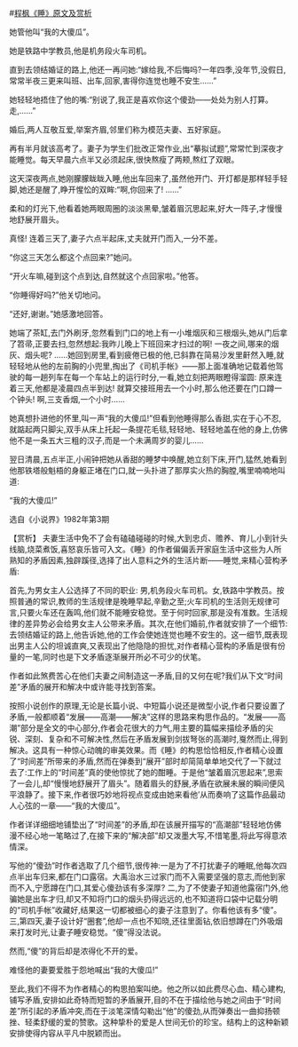 #[程枫《睡》原文及赏析](https://www.vrrw.net/wx/15287.html)

她管他叫“我的大傻瓜”。

她是铁路中学教员,他是机务段火车司机。

直到去领结婚证的路上,他还一再问她:“嫁给我,不后悔吗?一年四季,没年节,没假日,常常半夜三更来叫班、出车,回家,害得你连觉也睡不安生……”

她轻轻地捂住了他的嘴:“别说了,我正是喜欢你这个傻劲——处处为别人打算。走,……”

婚后,两人互敬互爱,举案齐眉,邻里们称为模范夫妻、五好家庭。

再有半月就该高考了。妻子为学生们批改正常作业,出“摹拟试题”,常常忙到深夜才能睡觉。每天早晨六点半又必须起床,很快熬瘦了两颊,熬红了双眼。

这天深夜两点,她刚朦朦眬眬入睡,他出车回来了,虽然他开门、开灯都是那样轻手轻脚,她还是醒了,睁开惺忪的双眸:“啊,你回来了! ……”

柔和的灯光下,他看着她两眼周圈的淡淡黑晕,皱着眉沉思起来,好大一阵子,才慢慢地舒展开眉头。

真怪! 连着三天了,妻子六点半起床,丈夫就开门而入,一分不差。

“你这三天怎么都这个点回来?”她问。

“开火车嘛,碰到这个点到达,自然就这个点回家啦。”他答。

“你睡得好吗?”他关切地问。

“还好,谢谢。”她感激地回答。

她端了茶缸,去门外刷牙,忽然看到门口的地上有一小堆烟灰和三根烟头,她从门后拿了笤帚,正要去扫,忽然想起:我昨儿晚上下班回来才扫过的啊! 一夜之间,哪来的烟灰、烟头呢? ……她回到房里,看到疲倦已极的他,已斜靠在简易沙发里鼾然入睡,就轻轻地从他的左前胸的小兜里,掏出了《司机手帐》——那上面准确地记载着他驾驶的每一趟列车在每一个车站上的运行时分,一看,她立刻把两眼瞪得溜圆: 原来连着三天,他都是凌晨四点半到达! 就算交接班用去一个小时,那么他还要在门口蹲一个钟头! 啊,三支香烟,一个小时……

她真想扑进他的怀里,叫一声“我的大傻瓜!”但看到他睡得那么香甜,实在于心不忍,就踮起两只脚尖,双手从床上托起一条提花毛毯,轻轻地、轻轻地盖在他的身上,仿佛他不是一条五大三粗的汉子,而是一个未满周岁的婴儿……

翌日清晨,五点半正,小闹钟把她从香甜的睡梦中唤醒,她立刻下床,开门,猛然,她看到他那铁塔般魁梧的身躯正堵在门口,就一头扑进了那厚实火热的胸膛,嘴里喃喃地叫道:

“我的大傻瓜!”

选自《小说界》1982年第3期



【赏析】 夫妻生活中免不了会有磕磕碰碰的时候,大到忠贞、赡养、育儿,小到针头线脑,烧菜煮饭,喜怒哀乐皆可入文。《睡》的作者偏偏丢开家庭生活中这些为人所熟知的矛盾因素,独辟蹊径,选择了出人意料之外的生活片断——睡觉,来精心营构矛盾:

首先,为男女主人公选择了不同的职业: 男,机务段火车司机。女,铁路中学教员。按照普通的常识,教师的生活规律是晚睡早起,辛勤之至;火车司机的生活则无规律可言,只要火车还在轰鸣,他们就不能睡安稳觉。至于何时回家,那是没有准数。生活规律的差异势必会给男女主人公带来矛盾。其次,在他们婚前,作者就安排了一个细节: 去领结婚证的路上,他告诉她,他的工作会使她连觉也睡不安生的。这一细节,既表现出男主人公的坦诚直爽,又表现出了他隐隐的担忧,对作者精心营构的矛盾是很有份量的一笔,同时也是下文矛盾逐渐展开所必不可少的伏笔。

作者如此煞费苦心在他们夫妻之间制造这一矛盾,目的又何在呢?我们从下文“时间差”矛盾的展开和解决中或许能寻找到答案。

按照小说创作的原理,无论是长篇小说、中短篇小说还是微型小说,作者只要设置了矛盾,一般都顺着“发展——高潮——解决”这样的思路来构思作品的。“发展——高潮”部分是全文的中心部分,作者会花很大的力气,用主要的篇幅来描绘矛盾的尖锐、深刻、复杂和不可解决性,然后在矛盾发展到剑拔弩张的高潮时,戛然而止,得到解决。这具有一种惊心动魄的审美效果。而《睡》的构思恰恰相反,作者精心设置了“时间差”所带来的矛盾,然而在弹奏到“展开”部时却简简单单地交代了一下就过去了:工作上的“时间差”真的使他惊扰了她的酣睡。于是他“皱着眉沉思起来”,思索了一会儿,却“慢慢地舒展开了眉头”。随着眉头的舒展,矛盾在欲展未展的瞬间便风平浪静了。接下来,作者很巧妙地将视点变成由她来看他’从而奏响了这篇作品最动人心弦的一章——“我的大傻瓜”。

作者详详细细地铺垫出了“时间差”的矛盾,却在该展开描写的“高潮部”轻轻地仿佛漫不经心地一笔略过了,在接下来的“解决部”却又泼墨大写,不惜笔墨,将此写得意浓情深。

写他的“傻劲”时作者选取了几个细节,很传神:一是为了不打扰妻子的睡眠,他每次四点半出车归来,都在门口露宿。大禹治水三过家门而不入需要坚强的意志,而他到家而不入,宁愿蹲在门口,其爱心傻劲该有多深厚? 二,为了不使妻子知道他露宿门外,他骗她是出车才归,却又不知将门口的烟头扔得远远的,也不知道将口袋中记载分明的“司机手帐”收藏好,结果这一切都被细心的妻子注意到了。你看他该有多“傻”。三,第四天,妻子设计好“圈套”,他却一点也不知晓,还往里面钻,依旧想蹲在门外吸烟来打发时光,让妻子睡安稳觉。“傻”得没法说。

然而,“傻”的背后却是浓得化不开的爱。

难怪他的妻要爱胜于怨地喊出“我的大傻瓜!”

至此,我们不得不为作者精心的构思拍案叫绝。他之所以如此费尽心血、精心建构,铺写矛盾,安排如此奇特而短暂的矛盾展开,目的不在于描绘他与她之间由于“时间差”所引起的矛盾冲突,而在于淡笔深情勾勒出“他”的傻劲,从而弹奏出一曲抑扬顿挫、轻柔舒缓的爱的赞歌。这种挚朴的爱是人世间无价的珍宝。结构上的这种新颖安排使得内容从平凡中脱颖而出。

